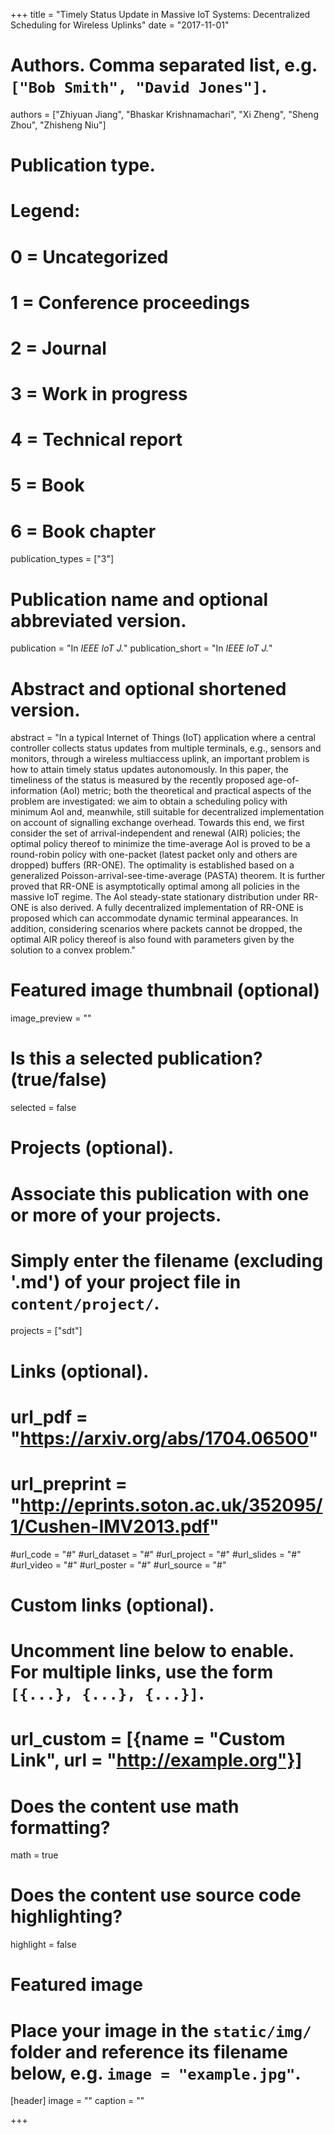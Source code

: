 +++
title = "Timely Status Update in Massive IoT Systems: Decentralized Scheduling for Wireless Uplinks"
date = "2017-11-01"

# Authors. Comma separated list, e.g. `["Bob Smith", "David Jones"]`.
authors = ["Zhiyuan Jiang", "Bhaskar Krishnamachari", "Xi Zheng", "Sheng Zhou", "Zhisheng Niu"]

# Publication type.
# Legend:
# 0 = Uncategorized
# 1 = Conference proceedings
# 2 = Journal
# 3 = Work in progress
# 4 = Technical report
# 5 = Book
# 6 = Book chapter
publication_types = ["3"]

# Publication name and optional abbreviated version.
publication = "In *IEEE IoT J.*"
publication_short = "In *IEEE IoT J.*"

# Abstract and optional shortened version.
abstract = "In a typical Internet of Things (IoT) application where a central controller collects status updates from multiple terminals, e.g., sensors and monitors, through a wireless multiaccess uplink, an important problem is how to attain timely status updates autonomously. In this paper, the timeliness of the status is measured by the recently proposed age-of-information (AoI) metric; both the theoretical and practical aspects of the problem are investigated: we aim to obtain a scheduling policy with minimum AoI and, meanwhile, still suitable for decentralized implementation on account of signalling exchange overhead. Towards this end, we first consider the set of arrival-independent and renewal (AIR) policies; the optimal policy thereof to minimize the time-average AoI is proved to be a round-robin policy with one-packet (latest packet only and others are dropped) buffers (RR-ONE). The optimality is established based on a generalized Poisson-arrival-see-time-average (PASTA) theorem. It is further proved that RR-ONE is asymptotically optimal among all policies in the massive IoT regime. The AoI steady-state stationary distribution under RR-ONE is also derived. A fully decentralized implementation of RR-ONE is proposed which can accommodate dynamic terminal appearances. In addition, considering scenarios where packets cannot be dropped, the optimal AIR policy thereof is also found with parameters given by the solution to a convex problem."

# Featured image thumbnail (optional)
image_preview = ""

# Is this a selected publication? (true/false)
selected = false

# Projects (optional).
#   Associate this publication with one or more of your projects.
#   Simply enter the filename (excluding '.md') of your project file in `content/project/`.
projects = ["sdt"]

# Links (optional).
# url_pdf = "https://arxiv.org/abs/1704.06500"
# url_preprint = "http://eprints.soton.ac.uk/352095/1/Cushen-IMV2013.pdf"
#url_code = "#"
#url_dataset = "#"
#url_project = "#"
#url_slides = "#"
#url_video = "#"
#url_poster = "#"
#url_source = "#"

# Custom links (optional).
#   Uncomment line below to enable. For multiple links, use the form `[{...}, {...}, {...}]`.
# url_custom = [{name = "Custom Link", url = "http://example.org"}]

# Does the content use math formatting?
math = true

# Does the content use source code highlighting?
highlight = false

# Featured image
# Place your image in the `static/img/` folder and reference its filename below, e.g. `image = "example.jpg"`.
[header]
image = ""
caption = ""

+++

